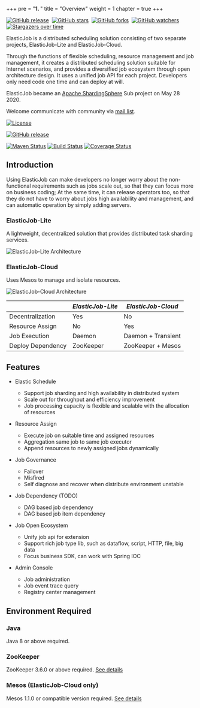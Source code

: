 +++
pre = "<b>1. </b>"
title = "Overview"
weight = 1
chapter = true
+++

[![GitHub release](https://img.shields.io/github/release/apache/shardingsphere-elasticjob.svg?style=social&label=Release)](https://github.com/apache/shardingsphere-elasticjob/releases)&nbsp;
[![GitHub stars](https://img.shields.io/github/stars/apache/shardingsphere-elasticjob.svg?style=social&label=Star)](https://github.com/apache/shardingsphere-elasticjob/stargazers)&nbsp;
[![GitHub forks](https://img.shields.io/github/forks/apache/shardingsphere-elasticjob.svg?style=social&label=Fork)](https://github.com/apache/shardingsphere-elasticjob/fork)&nbsp;
[![GitHub watchers](https://img.shields.io/github/watchers/apache/shardingsphere-elasticjob.svg?style=social&label=Watch)](https://github.com/apache/shardingsphere-elasticjob/watchers)
[![Stargazers over time](https://starchart.cc/apache/shardingsphere-elasticjob.svg)](https://starchart.cc/apache/shardingsphere-elasticjob)

ElasticJob is a distributed scheduling solution consisting of two separate projects, ElasticJob-Lite and ElasticJob-Cloud.

Through the functions of flexible scheduling, resource management and job management, 
it creates a distributed scheduling solution suitable for Internet scenarios, 
and provides a diversified job ecosystem through open architecture design.
It uses a unified job API for each project.
Developers only need code one time and can deploy at will.

ElasticJob became an [Apache ShardingSphere](https://shardingsphere.apache.org/) Sub project on May 28 2020.

Welcome communicate with community via [mail list](mailto:dev@shardingsphere.apache.org).

[![License](https://img.shields.io/badge/license-Apache%202-4EB1BA.svg)](https://www.apache.org/licenses/LICENSE-2.0.html)

[![GitHub release](https://img.shields.io/github/release/apache/shardingsphere-elasticjob.svg)](https://github.com/apache/shardingsphere-elasticjob/releases)

[![Maven Status](https://maven-badges.herokuapp.com/maven-central/com.dangdang/elastic-job/badge.svg)](https://maven-badges.herokuapp.com/maven-central/com.dangdang/elastic-job)
[![Build Status](https://secure.travis-ci.org/apache/shardingsphere-elasticjob.png?branch=master)](https://travis-ci.org/apache/shardingsphere-elasticjob)
[![Coverage Status](https://coveralls.io/repos/github/apache/shardingsphere-elasticjob/badge.svg?branch=master)](https://coveralls.io/github/apache/shardingsphere-elasticjob?branch=master)

## Introduction

Using ElasticJob can make developers no longer worry about the non-functional requirements such as jobs scale out, so that they can focus more on business coding;
At the same time, it can release operators too, so that they do not have to worry about jobs high availability and management, and can automatic operation by simply adding servers.

### ElasticJob-Lite

A lightweight, decentralized solution that provides distributed task sharding services.

![ElasticJob-Lite Architecture](https://shardingsphere.apache.org/elasticjob/current/img/architecture/elasticjob_lite.png)

### ElasticJob-Cloud

Uses Mesos to manage and isolate resources.

![ElasticJob-Cloud Architecture](https://shardingsphere.apache.org/elasticjob/current/img/architecture/elasticjob_cloud.png)

|                   | *ElasticJob-Lite* | *ElasticJob-Cloud* |
| ----------------- | ----------------- | ------------------ |
| Decentralization  | Yes               | No                 |
| Resource Assign   | No                | Yes                |
| Job Execution     | Daemon            | Daemon + Transient |
| Deploy Dependency | ZooKeeper         | ZooKeeper + Mesos  |

## Features

- Elastic Schedule
  - Support job sharding and high availability in distributed system
  - Scale out for throughput and efficiency improvement
  - Job processing capacity is flexible and scalable with the allocation of resources

- Resource Assign
  - Execute job on suitable time and assigned resources
  - Aggregation same job to same job executor
  - Append resources to newly assigned jobs dynamically

- Job Governance
  - Failover
  - Misfired
  - Self diagnose and recover when distribute environment unstable

- Job Dependency (TODO)
  - DAG based job dependency
  - DAG based job item dependency

- Job Open Ecosystem
  - Unify job api for extension
  - Support rich job type lib, such as dataflow, script, HTTP, file, big data
  - Focus business SDK, can work with Spring IOC

- Admin Console
  - Job administration
  - Job event trace query
  - Registry center management

## Environment Required

### Java

Java 8 or above required.

### ZooKeeper

ZooKeeper 3.6.0 or above required. [See details](https://zookeeper.apache.org/)

### Mesos (ElasticJob-Cloud only)

Mesos 1.1.0 or compatible version required. [See details](https://mesos.apache.org/)